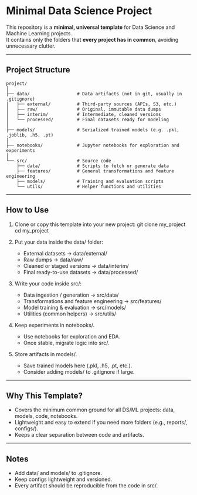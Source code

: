 # Minimal Data Science Project

This repository is a **minimal, universal template** for Data Science and Machine Learning projects.  
It contains only the folders that **every project has in common**, avoiding unnecessary clutter.

---

## Project Structure
```text
project/
│
├── data/                  # Data artifacts (not in git, usually in .gitignore)
│   ├── external/          # Third-party sources (APIs, S3, etc.)
│   ├── raw/               # Original, immutable data dumps
│   ├── interim/           # Intermediate, cleaned versions
│   └── processed/         # Final datasets ready for modeling
│
├── models/                # Serialized trained models (e.g. .pkl, .joblib, .h5, .pt)
│
├── notebooks/             # Jupyter notebooks for exploration and experiments
│
└── src/                   # Source code
    ├── data/              # Scripts to fetch or generate data
    ├── features/          # General transformations and feature engineering
    ├── models/            # Training and evaluation scripts
    └── utils/             # Helper functions and utilities
```

---


## How to Use

1. Clone or copy this template into your new project:
   git clone <this-repo-url> my_project
   cd my_project

2. Put your data inside the data/ folder:
   - External datasets → data/external/
   - Raw dumps → data/raw/
   - Cleaned or staged versions → data/interim/
   - Final ready-to-use datasets → data/processed/

3. Write your code inside src/:
   - Data ingestion / generation → src/data/
   - Transformations and feature engineering → src/features/
   - Model training & evaluation → src/models/
   - Utilities (common helpers) → src/utils/

4. Keep experiments in notebooks/.
   - Use notebooks for exploration and EDA.
   - Once stable, migrate logic into src/.

5. Store artifacts in models/.
   - Save trained models here (.pkl, .h5, .pt, etc.).
   - Consider adding models/ to .gitignore if large.

---

## Why This Template?

- Covers the minimum common ground for all DS/ML projects: data, models, code, notebooks.
- Lightweight and easy to extend if you need more folders (e.g., reports/, configs/).
- Keeps a clear separation between code and artifacts.

---

## Notes

- Add data/ and models/ to .gitignore.
- Keep configs lightweight and versioned.
- Every artifact should be reproducible from the code in src/.

